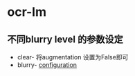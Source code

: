 # ocr-lm

## 不同blurry level 的参数设定
* clear- 将augmentation 设置为False即可  
* blurry- [configuration](./config/blurry.py)  
